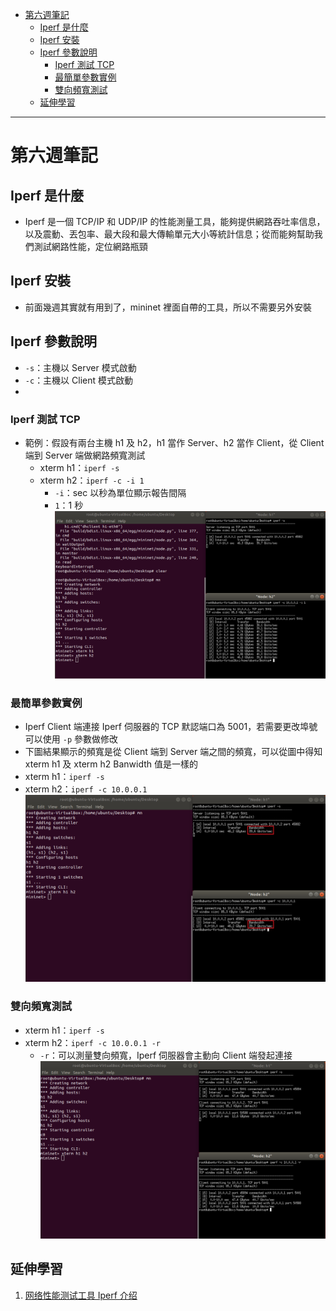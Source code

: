 - [第六週筆記](#第六週筆記)
  - [Iperf 是什麼](#iperf-是什麼)
  - [Iperf 安裝](#iperf-安裝)
  - [Iperf 參數說明](#iperf-參數說明)
    - [Iperf 測試 TCP](#iperf-測試-tcp)
    - [最簡單參數實例](#最簡單參數實例)
    - [雙向頻寬測試](#雙向頻寬測試)
  - [延伸學習](#延伸學習)
---
# 第六週筆記
## Iperf 是什麼
- Iperf 是一個 TCP/IP 和 UDP/IP 的性能測量工具，能夠提供網路吞吐率信息，以及震動、丟包率、最大段和最大傳輸單元大小等統計信息；從而能夠幫助我們測試網路性能，定位網路瓶頸

## Iperf 安裝
- 前面幾週其實就有用到了，mininet 裡面自帶的工具，所以不需要另外安裝

## Iperf 參數說明
- `-s`：主機以 Server 模式啟動
- `-c`：主機以 Client 模式啟動
- 
### Iperf 測試 TCP
- 範例：假設有兩台主機 h1 及 h2，h1 當作 Server、h2 當作 Client，從 Client 端到 Server 端做網路頻寬測試
    - xterm h1：`iperf -s`
    - xterm h2：`iperf -c -i 1`
        - `-i`：sec 以秒為單位顯示報告間隔
        - `1`：1 秒<br>
          <img src="Week 6\iperf.PNG" width="700px" />

### 最簡單參數實例
- Iperf Client 端連接 Iperf 伺服器的 TCP 默認端口為 5001，若需要更改埠號可以使用 `-p` 參數做修改
- 下圖結果顯示的頻寬是從 Client 端到 Server 端之間的頻寬，可以從圖中得知 xterm h1 及 xterm h2 Banwidth 值是一樣的
- xterm h1：`iperf -s`
- xterm h2：`iperf -c 10.0.0.1`<br>
    <img src="Week 6\iperf_simple.PNG" width="700px" />

### 雙向頻寬測試
- xterm h1：`iperf -s`
- xterm h2：`iperf -c 10.0.0.1 -r`
    - `-r`：可以測量雙向頻寬，Iperf 伺服器會主動向 Client 端發起連接
        <img src="Week 6\bidirect.PNG" width="700px" />


## 延伸學習
1. [网络性能测试工具 Iperf 介绍](https://www.sdnlab.com/2961.html)